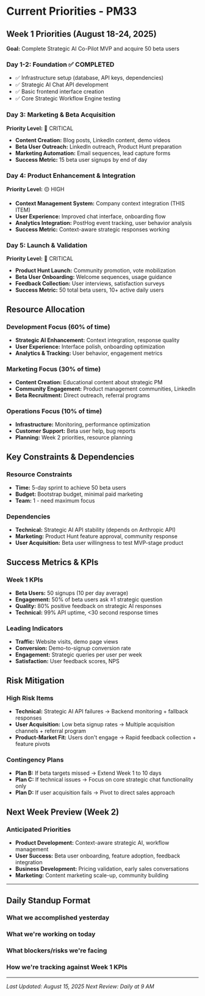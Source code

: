 # Current Priorities - PM33

## Week 1 Priorities (August 18-24, 2025)
**Goal:** Complete Strategic AI Co-Pilot MVP and acquire 50 beta users

### Day 1-2: Foundation ✅ COMPLETED
- ✅ Infrastructure setup (database, API keys, dependencies)
- ✅ Strategic AI Chat API development
- ✅ Basic frontend interface creation
- ✅ Core Strategic Workflow Engine testing

### Day 3: Marketing & Beta Acquisition 
**Priority Level:** 🔴 CRITICAL
- **Content Creation:** Blog posts, LinkedIn content, demo videos
- **Beta User Outreach:** LinkedIn outreach, Product Hunt preparation
- **Marketing Automation:** Email sequences, lead capture forms
- **Success Metric:** 15 beta user signups by end of day

### Day 4: Product Enhancement & Integration
**Priority Level:** 🟡 HIGH  
- **Context Management System:** Company context integration (THIS ITEM)
- **User Experience:** Improved chat interface, onboarding flow
- **Analytics Integration:** PostHog event tracking, user behavior analysis
- **Success Metric:** Context-aware strategic responses working

### Day 5: Launch & Validation
**Priority Level:** 🔴 CRITICAL
- **Product Hunt Launch:** Community promotion, vote mobilization
- **Beta User Onboarding:** Welcome sequences, usage guidance
- **Feedback Collection:** User interviews, satisfaction surveys
- **Success Metric:** 50 total beta users, 10+ active daily users

## Resource Allocation

### Development Focus (60% of time)
- **Strategic AI Enhancement:** Context integration, response quality
- **User Experience:** Interface polish, onboarding optimization
- **Analytics & Tracking:** User behavior, engagement metrics

### Marketing Focus (30% of time)
- **Content Creation:** Educational content about strategic PM
- **Community Engagement:** Product management communities, LinkedIn
- **Beta Recruitment:** Direct outreach, referral programs

### Operations Focus (10% of time)
- **Infrastructure:** Monitoring, performance optimization
- **Customer Support:** Beta user help, bug reports
- **Planning:** Week 2 priorities, resource planning

## Key Constraints & Dependencies

### Resource Constraints
- **Time:** 5-day sprint to achieve 50 beta users
- **Budget:** Bootstrap budget, minimal paid marketing
- **Team:** 1 - need maximum focus

### Dependencies
- **Technical:** Strategic AI API stability (depends on Anthropic API)
- **Marketing:** Product Hunt feature approval, community response
- **User Acquisition:** Beta user willingness to test MVP-stage product

## Success Metrics & KPIs

### Week 1 KPIs
- **Beta Users:** 50 signups (10 per day average)
- **Engagement:** 50% of beta users ask ≥1 strategic question
- **Quality:** 80% positive feedback on strategic AI responses
- **Technical:** 99% API uptime, <30 second response times

### Leading Indicators
- **Traffic:** Website visits, demo page views
- **Conversion:** Demo-to-signup conversion rate
- **Engagement:** Strategic queries per user per week
- **Satisfaction:** User feedback scores, NPS

## Risk Mitigation

### High Risk Items
- **Technical:** Strategic AI API failures → Backend monitoring + fallback responses
- **User Acquisition:** Low beta signup rates → Multiple acquisition channels + referral program
- **Product-Market Fit:** Users don't engage → Rapid feedback collection + feature pivots

### Contingency Plans
- **Plan B:** If beta targets missed → Extend Week 1 to 10 days
- **Plan C:** If technical issues → Focus on core strategic chat functionality only
- **Plan D:** If user acquisition fails → Pivot to direct sales approach

## Next Week Preview (Week 2)

### Anticipated Priorities
- **Product Development:** Context-aware strategic AI, workflow management
- **User Success:** Beta user onboarding, feature adoption, feedback integration
- **Business Development:** Pricing validation, early sales conversations
- **Marketing:** Content marketing scale-up, community building

---

## Daily Standup Format

### What we accomplished yesterday
### What we're working on today  
### What blockers/risks we're facing
### How we're tracking against Week 1 KPIs

---
*Last Updated: August 15, 2025*
*Next Review: Daily at 9 AM*